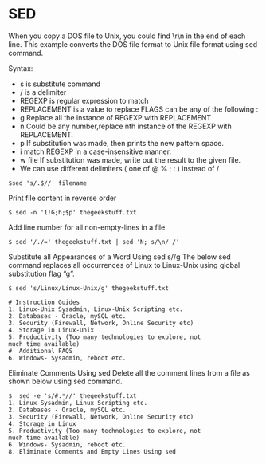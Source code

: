 # SED

When you copy a DOS file to Unix, you could find \r\n in the end of each line. This example converts the DOS file format to Unix file format using sed command.


Syntax:
* s is substitute command
* / is a delimiter
* REGEXP is regular expression to match
* REPLACEMENT is a value to replace
FLAGS can be any of the following :
* g Replace all the instance of REGEXP with REPLACEMENT
* n Could be any number,replace nth instance of the REGEXP with REPLACEMENT.
* p If substitution was made, then prints the new pattern space.
* i match REGEXP in a case-insensitive manner.
* w file If substitution was made, write out the result to the given file.
* We can use different delimiters ( one of @ % ; : ) instead of /


```
$sed 's/.$//' filename
```

Print file content in reverse order

```
$ sed -n '1!G;h;$p' thegeekstuff.txt
```

Add line number for all non-empty-lines in a file

```
$ sed '/./=' thegeekstuff.txt | sed 'N; s/\n/ /'
```

Substitute all Appearances of a Word Using sed s//g
The below sed command replaces all occurrences of Linux to Linux-Unix using global substitution flag “g”.
```
$ sed 's/Linux/Linux-Unix/g' thegeekstuff.txt

# Instruction Guides
1. Linux-Unix Sysadmin, Linux-Unix Scripting etc.
2. Databases - Oracle, mySQL etc.
3. Security (Firewall, Network, Online Security etc)
4. Storage in Linux-Unix
5. Productivity (Too many technologies to explore, not
much time available)
#  Additional FAQS
6. Windows- Sysadmin, reboot etc.
```

Eliminate Comments Using sed
Delete all the comment lines from a file as shown below using sed command.
```
$  sed -e 's/#.*//' thegeekstuff.txt
1. Linux Sysadmin, Linux Scripting etc.
2. Databases - Oracle, mySQL etc.
3. Security (Firewall, Network, Online Security etc)
4. Storage in Linux
5. Productivity (Too many technologies to explore, not
much time available)
6. Windows- Sysadmin, reboot etc.
8. Eliminate Comments and Empty Lines Using sed
```
